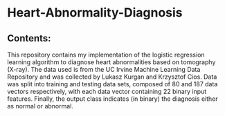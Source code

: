 # Heart-Abnormality-Diagnosis

## Contents:
This repository contains my implementation of the logistic regression learning algorithm to diagnose heart abnormalities based on tomography (X-ray). The data used is from the UC Irvine Machine Learning Data Repository and was collected by Lukasz Kurgan and Krzysztof Cios. Data was split into training and testing data sets, composed of 80 and 187 data vectors respectively, with each data vector containing 22 binary input features. Finally, the output class indicates (in binary) the diagnosis either as normal or abnormal. 

